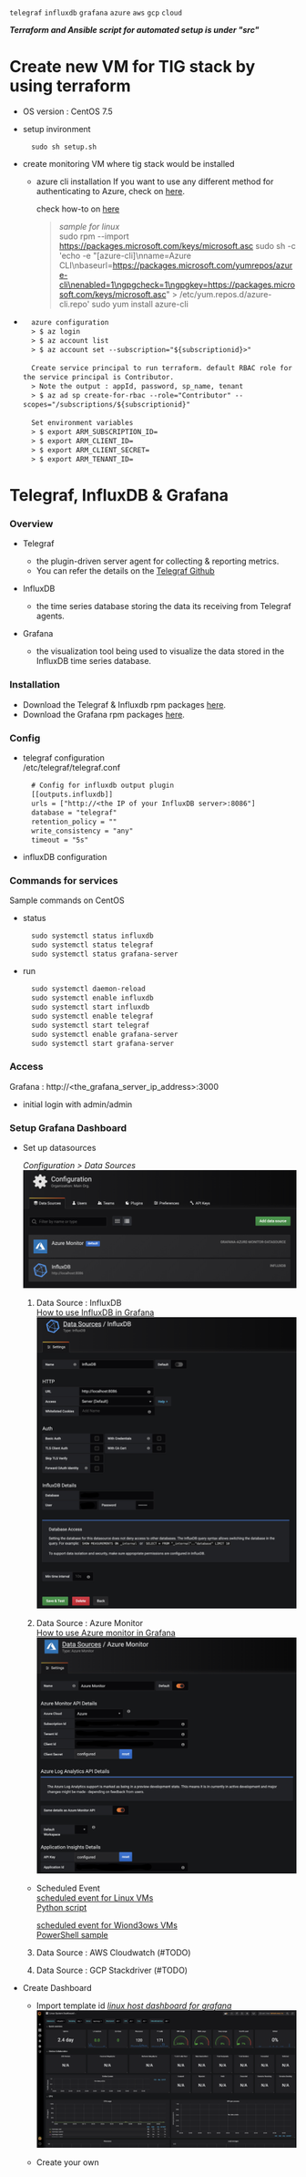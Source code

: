`telegraf` `influxdb` `grafana` `azure` `aws` `gcp` `cloud`

__*Terraform and Ansible script for automated setup is under "src"*__

# Create new VM for TIG stack by using terraform
  * OS version : CentOS 7.5
  * setup invironment
    ```
      sudo sh setup.sh

    ```
   * create monitoring VM where tig stack would be installed 
      * azure cli installation
        If you want to use any different method for authenticating to Azure, check on [here](https://www.terraform.io/docs/providers/azurerm/auth/azure_cli.html).
        
        check how-to on [here](https://docs.microsoft.com/en-us/cli/azure/install-azure-cli?view=azure-cli-latest)

        > *sample for linux*   
        > sudo rpm --import https://packages.microsoft.com/keys/microsoft.asc
        > sudo sh -c 'echo -e "[azure-cli]\nname=Azure CLI\nbaseurl=https://packages.microsoft.com/yumrepos/azure-cli\nenabled=1\ngpgcheck=1\ngpgkey=https://packages.microsoft.com/keys/microsoft.asc" > /etc/yum.repos.d/azure-cli.repo'
        > sudo yum install azure-cli
        
*       azure configuration
        > $ az login  
        > $ az account list   
        > $ az account set --subscription="${subscriptionid}>" 
        
        Create service principal to run terraform. default RBAC role for the service principal is Contributor.  
        > Note the output : appId, password, sp_name, tenant  
        > $ az ad sp create-for-rbac --role="Contributor" --scopes="/subscriptions/${subscriptionid}"  

        Set environment variables
        > $ export ARM_SUBSCRIPTION_ID=  
        > $ export ARM_CLIENT_ID=  
        > $ export ARM_CLIENT_SECRET=  
        > $ export ARM_TENANT_ID=  


# Telegraf, InfluxDB & Grafana

### Overview
  * Telegraf
    * the plugin-driven server agent for collecting & reporting metrics.
    * You can refer the details on the [Telegraf Github](https://github.com/influxdata/telegraf)

  * InfluxDB
    * the time series database storing the data its receiving from Telegraf agents.

  * Grafana
    * the visualization tool being used to visualize the data stored in the InfluxDB time series database.


### Installation
  * Download the Telegraf & Influxdb rpm packages [here](https://portal.influxdata.com/downloads/).
  * Download the Grafana rpm packages [here](https://grafana.com/grafana/download).


### Config
  * telegraf configuration  
    /etc/telegraf/telegraf.conf

    ```
      # Config for influxdb output plugin
      [[outputs.influxdb]]
      urls = ["http://<the IP of your InfluxDB server>:8086"]
      database = "telegraf"
      retention_policy = ""
      write_consistency = "any"
      timeout = "5s"
    ```
  * influxDB configuration
  

### Commands for services 
Sample commands on CentOS
  * status
    ```
      sudo systemctl status influxdb
      sudo systemctl status telegraf
      sudo systemctl status grafana-server
    ```

  * run
    ```
      sudo systemctl daemon-reload
      sudo systemctl enable influxdb
      sudo systemctl start influxdb
      sudo systemctl enable telegraf
      sudo systemctl start telegraf
      sudo systemctl enable grafana-server
      sudo systemctl start grafana-server
    ```

### Access
  Grafana : http://<the_grafana_server_ip_address>:3000
  - initial login with admin/admin


### Setup Grafana Dashboard
* Set up datasources

  *Configuration > Data Sources*
  ![data sources](images/datasources.png)

  1. Data Source : InfluxDB  
    [How to use InfluxDB in Grafana](https://grafana.com/docs/features/datasources/influxdb/)
    ![InfluxDB](images/influxdb.png)

  2. Data Source : Azure Monitor  
    [How to use Azure monitor in Grafana](https://grafana.com/docs/features/datasources/azuremonitor/)
    ![Azure Monitor](images/AzureMonitorConfig.png)

    * Scheduled Event  
      [scheduled event for Linux VMs](https://docs.microsoft.com/en-us/azure/virtual-machines/linux/scheduled-events)  
      [Python script](scripts/scheduled_event_for_linux.py)

      [scheduled event for Wiond3ows VMs](https://docs.microsoft.com/en-us/azure/virtual-machines/windows/scheduled-events)  
      [PowerShell sample](scripts/scheduled_event_for_windows.ps)

  3. Data Source : AWS Cloudwatch (#TODO)

  4. Data Source : GCP Stackdriver (#TODO)


* Create Dashboard  
  * Import template id
  [*linux host dashboard for grafana*](https://grafana.com/dashboards/2846)
  ![Linux System](images/linuxgrafana.png)

  * Create your own

